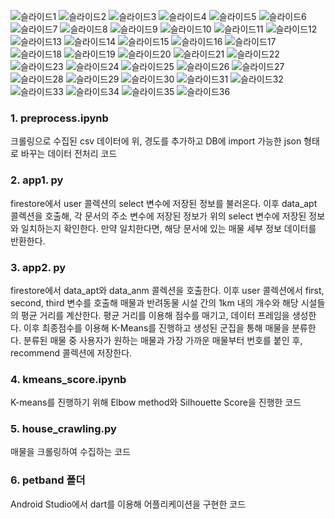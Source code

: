 ![슬라이드1](./images/슬라이드1.PNG)
![슬라이드2](./images/슬라이드2.PNG)
![슬라이드3](./images/슬라이드3.PNG)
![슬라이드4](./images/슬라이드4.PNG)
![슬라이드5](./images/슬라이드5.PNG)
![슬라이드6](./images/슬라이드6.PNG)
![슬라이드7](./images/슬라이드7.PNG)
![슬라이드8](./images/슬라이드8.PNG)
![슬라이드9](./images/슬라이드9.PNG)
![슬라이드10](./images/슬라이드10.PNG)
![슬라이드11](./images/슬라이드11.PNG)
![슬라이드12](./images/슬라이드12.PNG)
![슬라이드13](./images/슬라이드13.PNG)
![슬라이드14](./images/슬라이드14.PNG)
![슬라이드15](./images/슬라이드15.PNG)
![슬라이드16](./images/슬라이드16.PNG)
![슬라이드17](./images/슬라이드17.PNG)
![슬라이드18](./images/슬라이드18.PNG)
![슬라이드19](./images/슬라이드19.PNG)
![슬라이드20](./images/슬라이드20.PNG)
![슬라이드21](./images/슬라이드21.PNG)
![슬라이드22](./images/슬라이드22.PNG)
![슬라이드23](./images/슬라이드23.PNG)
![슬라이드24](./images/슬라이드24.PNG)
![슬라이드25](./images/슬라이드25.PNG)
![슬라이드26](./images/슬라이드26.PNG)
![슬라이드27](./images/슬라이드27.PNG)
![슬라이드28](./images/슬라이드28.PNG)
![슬라이드29](./images/슬라이드29.PNG)
![슬라이드30](./images/슬라이드30.PNG)
![슬라이드31](./images/슬라이드31.PNG)
![슬라이드32](./images/슬라이드32.PNG)
![슬라이드33](./images/슬라이드33.PNG)
![슬라이드34](./images/슬라이드34.PNG)
![슬라이드35](./images/슬라이드35.PNG)
![슬라이드36](./images/슬라이드36.PNG)

<h3> 1. preprocess.ipynb </h3>
  
크롤링으로 수집된 csv 데이터에 위, 경도를 추가하고 DB에 import 가능한 json 형태로 바꾸는 데이터 전처리 코드

<h3> 2. app1. py </h3>

firestore에서 user 콜렉션의 select 변수에 저장된 정보를 불러온다.
이후 data_apt 콜렉션을 호출해, 각 문서의 주소 변수에 저장된 정보가 위의 select 변수에 저장된 정보와 일치하는지 확인한다.
만약 일치한다면, 해당 문서에 있는 매물 세부 정보 데이터를 반환한다.

<h3> 3. app2. py </h3>
  
firestore에서 data_apt와 data_anm 콜렉션을 호출한다.
이후 user 콜렉션에서 first, second, third 변수를 호출해 매물과 반려동물 시설 간의 1km 내의 개수와 해당 시설들의 평균 거리를 계산한다.
평균 거리를 이용해 점수를 매기고, 데이터 프레임을 생성한다.
이후 최종점수를 이용해 K-Means를 진행하고 생성된 군집을 통해 매물을 분류한다.
분류된 매물 중 사용자가 원하는 매물과 가장 가까운 매물부터 번호를 붙인 후, recommend 콜렉션에 저장한다.

<h3> 4. kmeans_score.ipynb </h3>

K-means를 진행하기 위해 Elbow method와 Silhouette Score을 진행한 코드

<h3> 5. house_crawling.py </h3>
매물을 크롤링하여 수집하는 코드

<h3> 6. petband 폴더 </h3>
Android Studio에서 dart를 이용해 어플리케이션을 구현한 코드
